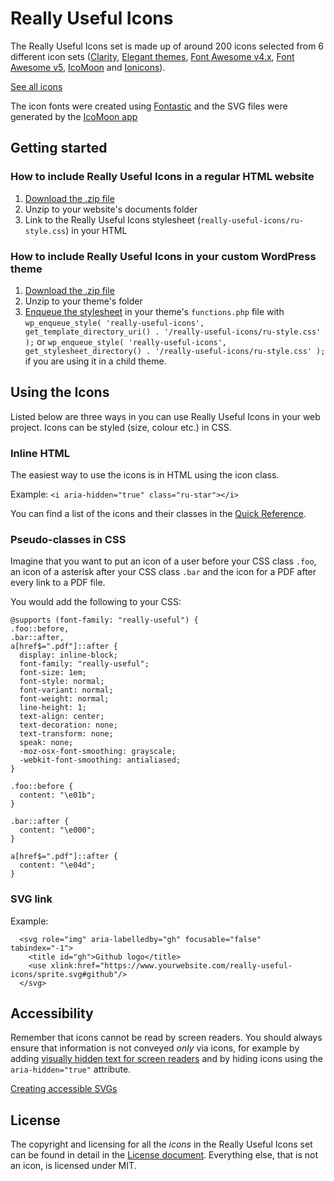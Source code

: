 # Really Useful Icons

The Really Useful Icons set is made up of around 200 icons selected from 6 different icon sets ([Clarity](https://clarity.design/icons/get-started), [Elegant themes](https://www.elegantthemes.com/blog/resources/elegant-icon-font), [Font Awesome v4.x](https://fontawesome.com/v4.7.0/), [Font Awesome v5](https://fontawesome.com/icons?d=gallery&m=free), [IcoMoon](https://icomoon.io/#preview-free) and [Ionicons](https://ionicons.com)).

[See all icons](https://argenteum.github.io/really-useful-icons/)

The icon fonts were created using [Fontastic](http://fontastic.me) and the SVG files were generated by the [IcoMoon app](https://icomoon.io/#app-features)

## Getting started

### How to include Really Useful Icons in a regular HTML website
1. [Download the .zip file](https://argenteum.github.io/really-useful-icons/really-useful-v1.zip)
2. Unzip to your website's documents folder
3. Link to the Really Useful Icons stylesheet (`really-useful-icons/ru-style.css`) in your HTML

### How to include Really Useful Icons in your custom WordPress theme
1. [Download the .zip file](https://argenteum.github.io/really-useful-icons/really-useful-v1.zip)
2. Unzip to your theme's folder
3. [Enqueue the stylesheet](https://code.tutsplus.com/tutorials/loading-css-into-wordpress-the-right-way--cms-20402) in your theme's `functions.php` file with `wp_enqueue_style( 'really-useful-icons', get_template_directory_uri() . '/really-useful-icons/ru-style.css' );` or `wp_enqueue_style( 'really-useful-icons', get_stylesheet_directory() . '/really-useful-icons/ru-style.css' );` if you are using it in a child theme.

## Using the Icons

Listed below are three ways in you can use Really Useful Icons in your web project.  Icons can be styled (size, colour etc.) in CSS.

### Inline HTML

The easiest way to use the icons is in HTML using the icon class.

Example: `<i aria-hidden="true" class="ru-star"></i>`

You can find a list of the icons and their classes in the [Quick Reference](https://github.com/argenteum/really-useful-icons/blob/master/quick-reference.txt).

### Pseudo-classes in CSS

Imagine that you want to put an icon of a user before your CSS class `.foo`, an icon of a asterisk after your CSS class `.bar` and the icon for a PDF after every link to a PDF file.

You would add the following to your CSS:
```
@supports (font-family: "really-useful") {
.foo::before,
.bar::after,
a[href$=".pdf"]::after {
  display: inline-block;
  font-family: "really-useful";
  font-size: 1em;
  font-style: normal;
  font-variant: normal;
  font-weight: normal;
  line-height: 1;
  text-align: center;
  text-decoration: none;
  text-transform: none;
  speak: none;
  -moz-osx-font-smoothing: grayscale;
  -webkit-font-smoothing: antialiased;
}

.foo::before {
  content: "\e01b";
}

.bar::after {
  content: "\e000";
}

a[href$=".pdf"]::after {
  content: "\e04d";
}
```

### SVG link

Example:
```
  <svg role="img" aria-labelledby="gh" focusable="false" tabindex="-1">
    <title id="gh">Github logo</title>
    <use xlink:href="https://www.yourwebsite.com/really-useful-icons/sprite.svg#github"/>
  </svg>
```

## Accessibility

Remember that icons cannot be read by screen readers.  You should always ensure that information is not conveyed _only_ via icons, for example by adding [visually hidden text for screen readers](https://webaim.org/techniques/css/invisiblecontent/) and by hiding icons using the `aria-hidden="true"` attribute.  

[Creating accessible SVGs](https://www.deque.com/blog/creating-accessible-svgs/)

## License

The copyright and licensing for all the _icons_ in the Really Useful Icons set can be found in detail in the [License document](https://github.com/argenteum/really-useful-icons/blob/master/LICENSE).  Everything else, that is not an icon, is licensed under MIT.
